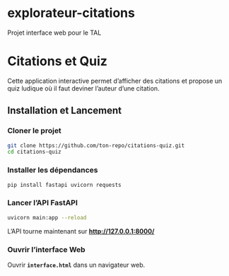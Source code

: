 # explorateur-citations
Projet interface web pour le TAL 

# Citations et Quiz 
Cette application interactive permet d’afficher des citations  et propose un quiz ludique où il faut deviner l’auteur d’une citation.

## Installation et Lancement
### Cloner le projet
```bash
git clone https://github.com/ton-repo/citations-quiz.git
cd citations-quiz
```

### Installer les dépendances  
```bash
pip install fastapi uvicorn requests
```

### Lancer l’API FastAPI 
```bash
uvicorn main:app --reload
```
L’API tourne maintenant sur **http://127.0.0.1:8000/**

### Ouvrir l’interface Web
Ouvrir **`interface.html`** dans un navigateur web.

